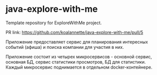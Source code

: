 # java-explore-with-me
Template repository for ExploreWithMe project.

PR link: https://github.com/koalannette/java-explore-with-me/pull/5

Приложение предоставляет сервис для планирования интересных событий (афиша) и поиска компании для участия в них.

Приложение состоит из четырех микросервисов - основной сервис, основная БД, сервис статистики просмотров, БД для статистики. Каждый микросервис поднимается в отдельном docker-контейнере.
